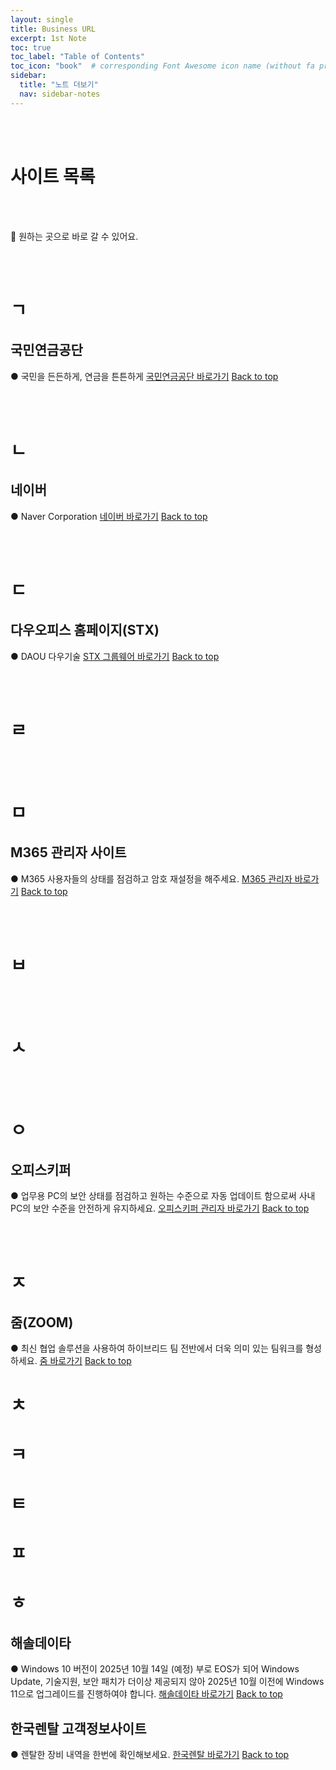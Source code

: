```yaml
---
layout: single
title: Business URL
excerpt: 1st Note
toc: true
toc_label: "Table of Contents"
toc_icon: "book"  # corresponding Font Awesome icon name (without fa prefix)
sidebar:
  title: "노트 더보기"
  nav: sidebar-notes
---
```


<br><br>
# 사이트 목록
<br><br>

📮 원하는 곳으로 바로 갈 수 있어요.

<br><br>
# ㄱ
## 국민연금공단
● 국민을 든든하게, 연금을 튼튼하게
<a href="https://www.nps.or.kr/" class="btn btn--info">국민연금공단 바로가기</a>
<a href="#" class="btn btn--success">Back to top</a>
<br>

<br><br>
# ㄴ
## 네이버
● Naver Corporation
<a href="https://www.naver.com/" class="btn btn--info">네이버 바로가기</a>
<a href="#" class="btn btn--success">Back to top</a>
<br>

<br><br>
# ㄷ
## 다우오피스 홈페이지(STX)
● DAOU 다우기술
<a href="https://ep.stx.co.kr/login" class="btn btn--info">STX 그룹웨어 바로가기</a>
<a href="#" class="btn btn--success">Back to top</a>
<br>

<br><br>
# ㄹ

<br><br>
# ㅁ
## M365 관리자 사이트
● M365 사용자들의 상태를 점검하고 암호 재설정을 해주세요.
<a href="https://admin.microsoft.com/" class="btn btn--info">M365 관리자 바로가기</a>
<a href="#" class="btn btn--success">Back to top</a>
<br>

<br><br>
# ㅂ

<br><br>
# ㅅ

<br><br>
# ㅇ
## 오피스키퍼
● 업무용 PC의 보안 상태를 점검하고 원하는 수준으로 자동 업데이트 함으로써 사내 PC의 보안 수준을 안전하게 유지하세요.
<a href="https://manager.officekeeper.co.kr/login" class="btn btn--info">오피스키퍼 관리자 바로가기</a>
<a href="#" class="btn btn--success">Back to top</a>
<br>

<br><br>
# ㅈ
## 줌(ZOOM)
● 최신 협업 솔루션을 사용하여 하이브리드 팀 전반에서 더욱 의미 있는 팀워크를 형성하세요.
<a href="https://www.zoom.com/ko" class="btn btn--info">줌 바로가기</a>
<a href="#" class="btn btn--success">Back to top</a>
<br>

# ㅊ
# ㅋ
# ㅌ
# ㅍ
# ㅎ
## 해솔데이타
● Windows 10 버전이 2025년 10월 14일 (예정) 부로 EOS가 되어 Windows Update, 기술지원, 보안 패치가 더이상 제공되지 않아 2025년 10월 이전에 Windows 11으로 업그레이드를 진행하여야 합니다.
<a href="https://www.haesoldata.co.kr/windows_end-of-support/" class="btn btn--info">해솔데이타 바로가기</a>
<a href="#" class="btn btn--success">Back to top</a>
<br>

## 한국렌탈 고객정보사이트
● 렌탈한 장비 내역을 한번에 확인해보세요.
<a href="https://www.krsmart.com/login" class="btn btn--info">한국렌탈 바로가기</a>
<a href="#" class="btn btn--success">Back to top</a>
<br>





